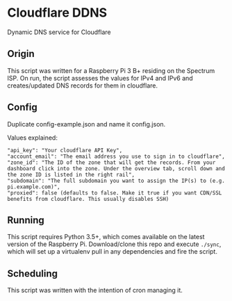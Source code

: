 # Cloudflare DDNS
Dynamic DNS service for Cloudflare

## Origin

This script was written for a Raspberry Pi 3 B+ residing on the Spectrum ISP. On run, the script assesses the values for IPv4 and IPv6 and creates/updated DNS records for them in cloudflare.

## Config

Duplicate config-example.json and name it config.json.

Values explained:

```
"api_key": "Your cloudflare API Key",
"account_email": "The email address you use to sign in to cloudflare",
"zone_id": "The ID of the zone that will get the records. From your dashboard click into the zone. Under the overview tab, scroll down and the zone ID is listed in the right rail",
"subdomain": "The full subdomain you want to assign the IP(s) to (e.g. pi.example.com)",
"proxied": false (defaults to false. Make it true if you want CDN/SSL benefits from cloudflare. This usually disables SSH)
```

## Running

This script requires Python 3.5+, which comes available on the latest version of the Raspberry Pi. Download/clone this repo and execute `./sync`, which will set up a virtualenv pull in any dependencies and fire the script.

## Scheduling

This script was written with the intention of cron managing it.

